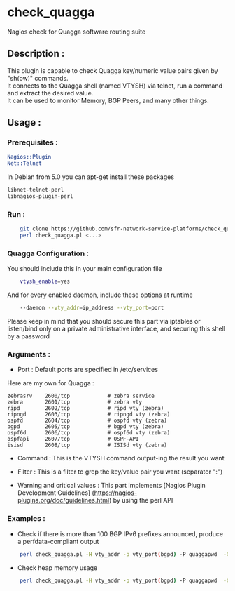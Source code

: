 check_quagga
===============================================================================

Nagios check for Quagga software routing suite

## Description : 

This plugin is capable to check Quagga key/numeric value pairs given by "sh(ow)" commands.  
It connects to the Quagga shell (named VTYSH) via telnet, run a command and extract the desired value.  
It can be used to monitor Memory, BGP Peers, and many other things.

## Usage :

### Prerequisites :

```perl
Nagios::Plugin
Net::Telnet
```

In Debian from 5.0 you can apt-get install these packages

```bash
libnet-telnet-perl
libnagios-plugin-perl 
```

### Run :

```bash
    git clone https://github.com/sfr-network-service-platforms/check_quagga.git
    perl check_quagga.pl <...>
```

### Quagga Configuration :
 
You should include this in your main configuration file 
```bash
    vtysh_enable=yes
```

And for every enabled daemon, include these options at runtime 
```bash
    --daemon --vty_addr=ip_address --vty_port=port
```

Please keep in mind that you should secure this part via iptables or listen/bind only on a private administrative interface, and securing this shell by a password

### Arguments :

- Port : Default ports are specified in /etc/services

Here are my own for Quagga :

    zebrasrv    2600/tcp            # zebra service
    zebra       2601/tcp            # zebra vty
    ripd        2602/tcp            # ripd vty (zebra)
    ripngd      2603/tcp            # ripngd vty (zebra)
    ospfd       2604/tcp            # ospfd vty (zebra)
    bgpd        2605/tcp            # bgpd vty (zebra)
    ospf6d      2606/tcp            # ospf6d vty (zebra)
    ospfapi     2607/tcp            # OSPF-API
    isisd       2608/tcp            # ISISd vty (zebra)

- Command : This is the VTYSH command output-ing the result you want

- Filter : This is a filter to grep the key/value pair you want (separator ":")

- Warning and critical values : This part implements [Nagios Plugin Development Guidelines] (https://nagios-plugins.org/doc/guidelines.html) by using the perl API

### Examples : 


* Check if there is more than 100 BGP IPv6 prefixes announced, produce a perfdata-compliant output

```bash
    perl check_quagga.pl -H vty_addr -p vty_port(bgpd) -P quaggapwd  -C "sh bgp ipv6 unicast statistics" -F "Total Prefixes" -f -n "bgp_prefixes" -c 100:
```

* Check heap memory usage

```bash
    perl check_quagga.pl -H vty_addr -p vty_port(bgpd) -P quaggapwd  -C "sh mem" -F "Total heap allocated" -n heap_memory -f
```
